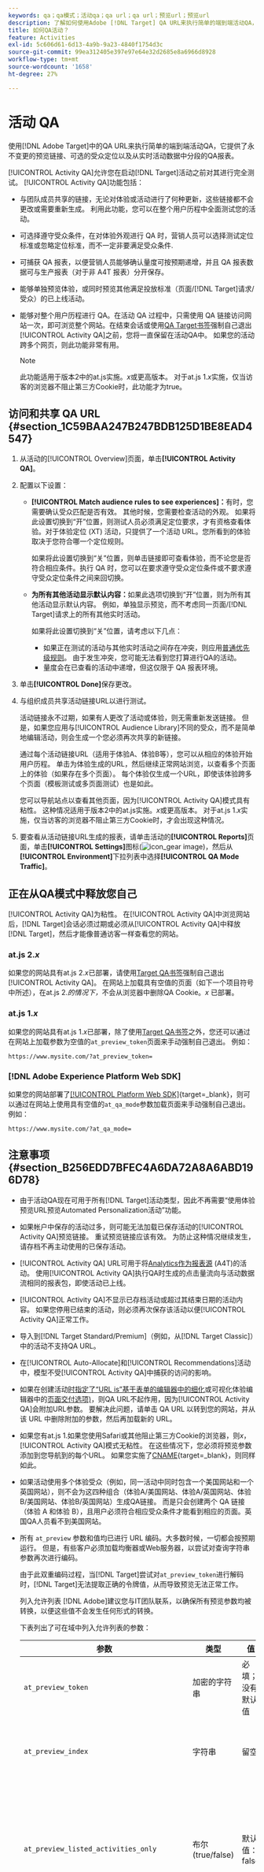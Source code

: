 ```yaml
---
keywords: qa；qa模式；活动qa；qa url；qa url；预览url；预览url
description: 了解如何使用Adobe [!DNL Target] QA URL来执行简单的端到端活动QA，它提供了永不变更的预览链接、可选的受众定位以及从实时活动数据中分段的QA报表。
title: 如何QA活动？
feature: Activities
exl-id: 5c606d61-6d13-4a9b-9a23-4840f1754d3c
source-git-commit: 99ea312405e397e97e64e32d2685e8a6966d8928
workflow-type: tm+mt
source-wordcount: '1658'
ht-degree: 27%

---
```


# 活动 QA

使用[!DNL Adobe Target]中的QA URL来执行简单的端到端活动QA，它提供了永不变更的预览链接、可选的受众定位以及从实时活动数据中分段的QA报表。

[!UICONTROL Activity QA]允许您在启动[!DNL Target]活动之前对其进行完全测试。 [!UICONTROL Activity QA]功能包括：

* 与团队成员共享的链接，无论对体验或活动进行了何种更新，这些链接都不会更改或需要重新生成。 利用此功能，您可以在整个用户历程中全面测试您的活动。
* 可选择遵守受众条件，在对体验外观进行 QA 时，营销人员可以选择测试定位标准或忽略定位标准，而不一定非要满足受众条件.
* 可捕获 QA 报表，以便营销人员能够确认量度可按预期递增，并且 QA 报表数据可与生产报表（对于非 A4T 报表）分开保存。
* 能够单独预览体验，或同时预览其他满足投放标准（页面/[!DNL Target]请求/受众）的已上线活动。
* 能够对整个用户历程进行 QA。在活动 QA 过程中，只需使用 QA 链接访问网站一次，即可浏览整个网站。在结束会话或使用[QA Target书签](/help/main/c-activities/c-activity-qa/activity-qa-bookmark.md#concept_A8A3551A4B5342079AFEED5ECF93E879)强制自己退出[!UICONTROL Activity QA]之前，您将一直保留在活动QA中。 如果您的活动跨多个网页，则此功能非常有用。

  >[!NOTE]
  >
  >此功能适用于版本2中的at.js实施。*x*&#x200B;或更高版本。 对于at.js 1.*x*&#x200B;实施，仅当访客的浏览器不阻止第三方Cookie时，此功能才为true。

## 访问和共享 QA URL {#section_1C59BAA247B247BDB125D1BE8EAD4547}

1. 从活动的[!UICONTROL Overview]页面，单击&#x200B;**[!UICONTROL Activity QA]**。

1. 配置以下设置：

   * **[!UICONTROL Match audience rules to see experiences]：**&#x200B;有时，您需要确认受众匹配是否有效。 其他时候，您需要检查活动的外观。 如果将此设置切换到“开”位置，则测试人员必须满足定位要求，才有资格查看体验。对于体验定位 (XT) 活动，只提供了一个活动 URL。您所看到的体验取决于您符合哪一个定位规则。

     如果将此设置切换到“关”位置，则单击链接即可查看体验，而不论您是否符合相应条件。执行 QA 时，您可以在要求遵守受众定位条件或不要求遵守受众定位条件之间来回切换。

   * **为所有其他活动显示默认内容：**&#x200B;如果此选项切换到“开”位置，则为所有其他活动显示默认内容。 例如，单独显示预览，而不考虑同一页面/[!DNL Target]请求上的所有其他实时活动。

     如果将此设置切换到“关”位置，请考虑以下几点：

      * 如果正在测试的活动与其他实时活动之间存在冲突，则应用[普通优先级规则](/help/main/c-activities/priority.md#concept_1780C11FEA57440499F0047DD6900E0F)。 由于发生冲突，您可能无法看到您打算进行QA的活动。
      * 量度会在已查看的活动中递增，但这仅限于 QA 报表环境。

1. 单击&#x200B;**[!UICONTROL Done]**&#x200B;保存更改。
1. 与组织成员共享活动链接URL以进行测试。

   活动链接永不过期，如果有人更改了活动或体验，则无需重新发送链接。 但是，如果您应用与[!UICONTROL Audience Library]不同的受众，而不是简单地编辑活动，则会生成一个您必须再次共享的新链接。

   通过每个活动链接URL（适用于体验A、体验B等），您可以从相应的体验开始用户历程。 单击为体验生成的URL，然后继续正常网站浏览，以查看多个页面上的体验（如果存在多个页面）。 每个体验仅生成一个URL，即使该体验跨多个页面（模板测试或多页面测试）也是如此。

   您可以导航站点以查看其他页面，因为[!UICONTROL Activity QA]模式具有粘性。 这种情况适用于版本2中的at.js实施。*x*&#x200B;或更高版本。 对于at.js 1.*x*&#x200B;实施，仅当访客的浏览器不阻止第三方Cookie时，才会出现这种情况。

1. 要查看从活动链接URL生成的报表，请单击活动的&#x200B;**[!UICONTROL Reports]**&#x200B;页面，单击&#x200B;**[!UICONTROL Settings]**&#x200B;图标(![icon_gear image](assets/icon_gear.png))，然后从&#x200B;**[!UICONTROL Environment]**&#x200B;下拉列表中选择&#x200B;**[!UICONTROL QA Mode Traffic]**。

## 正在从QA模式中释放您自己

[!UICONTROL Activity QA]为粘性。 在[!UICONTROL Activity QA]中浏览网站后，[!DNL Target]会话必须过期或必须从[!UICONTROL Activity QA]中释放[!DNL Target]，然后才能像普通访客一样查看您的网站。

### at.js 2.*x*

如果您的网站具有at.js 2.*x*&#x200B;已部署，请使用[Target QA书签](/help/main/c-activities/c-activity-qa/activity-qa-bookmark.md#concept_A8A3551A4B5342079AFEED5ECF93E879)强制自己退出[!UICONTROL Activity QA]。 在网站上加载具有空值的页面（如下一个项目符号中所述），在at.js 2.*的情况下，*&#x200B;不会从浏览器中删除QA Cookie。*x* 已部署。

### at.js 1.*x*

如果您的网站具有at.js 1.*x*&#x200B;已部署，除了使用[Target QA书签](/help/main/c-activities/c-activity-qa/activity-qa-bookmark.md#concept_A8A3551A4B5342079AFEED5ECF93E879)之外，您还可以通过在网站上加载参数为空值的`at_preview_token`页面来手动强制自己退出。 例如：

`https://www.mysite.com/?at_preview_token=`

### [!DNL Adobe Experience Platform Web SDK]

如果您的网站部署了[[!UICONTROL Platform Web SDK]](https://experienceleague.adobe.com/docs/target-dev/developer/client-side/aep-web-sdk.html?lang=zh-Hans){target=_blank}，则可以通过在网站上使用具有空值的`at_qa_mode`参数加载页面来手动强制自己退出。 例如：

`https://www.mysite.com/?at_qa_mode=`

## 注意事项 {#section_B256EDD7BFEC4A6DA72A8A6ABD196D78}

* 由于活动QA现在可用于所有[!DNL Target]活动类型，因此不再需要“使用体验预览URL预览Automated Personalization活动”功能。
* 如果帐户中保存的活动过多，则可能无法加载已保存活动的[!UICONTROL Activity QA]预览链接。 重试预览链接应该有效。 为防止这种情况继续发生，请存档不再主动使用的已保存活动。
* [!UICONTROL Activity QA] URL可用于将[Analytics作为报表源](/help/main/c-integrating-target-with-mac/a4t/a4t.md) (A4T)的活动。 使用[!UICONTROL Activity QA]执行QA时生成的点击量流向与活动数据流相同的报表包，即使活动已上线。
* [!UICONTROL Activity QA]不显示已存档活动或超过其结束日期的活动内容。 如果您停用已结束的活动，则必须再次保存该活动以便[!UICONTROL Activity QA]正常工作。
* 导入到[!DNL Target Standard/Premium]（例如，从[!DNL Target Classic]）中的活动不支持QA URL。
* 在[!UICONTROL Auto-Allocate]和[!UICONTROL Recommendations]活动中，模型不受[!UICONTROL Activity QA]中捕获的访问的影响。
* 如果在创建活动[时指定了“URL is”基于表单的编辑器中的细化](/help/main/c-experiences/form-experience-composer.md#task_FAC842A6535045B68B4C1AD3E657E56E)或可视化体验编辑器中的[页面交付选项)](/help/main/c-experiences/c-visual-experience-composer/viztarget-options.md#reference_3BD1BEEAFA584A749ED2D08F14732E81)，则QA URL不起作用，因为[!UICONTROL Activity QA]会附加URL参数。 要解决此问题，请单击 QA URL 以转到您的网站，并从该 URL 中删除附加的参数，然后再加载新的 URL。
* 如果您有at.js 1.如果您使用Safari或其他阻止第三方Cookie的浏览器，则&#x200B;*x*，[!UICONTROL Activity QA]模式无粘性。 在这些情况下，您必须将预览参数添加到您导航到的每个URL。 如果您实施了[CNAME](https://experienceleague.adobe.com/docs/target-dev/developer/implementation/implement-cname-support-in-target.html?lang=zh-Hans){target=_blank}，则同样如此。
* 如果活动使用多个体验受众（例如，同一活动中同时包含一个美国网站和一个英国网站），则不会为这四种组合（体验A/美国网站、体验A/英国网站、体验B/美国网站、体验B/英国网站）生成QA链接。 而是只会创建两个 QA 链接（体验 A 和体验 B），且用户必须符合相应受众条件才能看到相应的页面。英国QA人员看不到美国网站。
* 所有 `at_preview` 参数和值均已进行 URL 编码。大多数时候，一切都会按预期运行。 但是，有些客户必须加载均衡器或Web服务器，以尝试对查询字符串参数再次进行编码。

  由于此双重编码过程，当[!DNL Target]尝试对`at_preview_token`进行解码时，[!DNL Target]无法提取正确的令牌值，从而导致预览无法正常工作。

  列入允许列表 [!DNL Adobe]建议您与IT团队联系，以确保所有预览参数均被转换，以便这些值不会发生任何形式的转换。

  下表列出了可在域中列入允许列表的参数：

  | 参数 | 类型 | 值 | 描述 |
  |--- |--- |--- |--- |
  | `at_preview_token` | 加密的字符串 | 必填；没有默认值 | 加密实体，其中包含可以在QA模式下执行的营销活动ID列表。 |
  | `at_preview_index` | 字符串 | 留空 | 参数格式为`<campaignIndex>`或`<campaignIndex>_< experienceIndex>`<br>两个索引均以1开头。 |
  | `at_preview_listed_activities_only` | 布尔 (true/false) | 默认值：false | 如果为“true”，则会处理 `at_preview_index` 参数中指定的所有营销活动。<br>如果为“false”，则会处理页面中的所有营销活动，即使未在预览令牌中指定这些营销活动也是如此。 |
  | `at_preview_evaluate_as_true_audience_ids` | 字符串 | 留空 | 应始终（在定位和报告级别）在[!DNL Target]请求的范围内评估为“true”的segmentId-s的下划线分隔(“_”)列表。 |
  | `_AT_Debug` | 字符串 | 窗口或控制台 | 控制台日志记录或新窗口。 |
  | `adobe_mc_ref` |  |  | 可将默认页面的引荐 URL 传递到新页面。如果使用了 `AppMeasurement.js` 版本 2.1（或更高版本），则 [!DNL Adobe Analytics] 会将此参数值用作新页面上的引荐 URL。 |
  | `adobe_mc_sdid` |  |  | 将[!DNL Supplemental Data Id] (SDID)和[!DNL Experience Cloud Org Id]从默认页面传递到新页面。 传递这些ID可允许[!UICONTROL Analytics for Target] (A4T)将默认页面上的[!DNL Target]请求与新页面上的[!DNL Analytics]请求“拼合”在一起。 |

* [!UICONTROL Target QA Mode] UI仅显示多页面活动中体验的第一个URL。 假设您要创建一个历程测试，并从URL1移动到URL2。 但是，如果要单独转到 URL2，请复制针对 URL1 提供的所有 URL 参数，并在放置“?”后将其应用于 URL2，正如 URL1 中所看到的一样。
* 如果帐户中保存的活动过多，则可能无法加载已保存活动的活动 QA 预览链接。重试这些预览链接。存档已保存但不再主动使用的活动，以防继续发生此问题。

## Target JavaScript库[!UICONTROL QA Mode]兼容性 {#compatibility}

[!DNL Target]支持以下JavaScript库：

* [at.js 1.x](https://experienceleague.adobe.com/docs/target-dev/developer/client-side/at-js-implementation/at-js/how-atjs-works.html?lang=zh-Hans)
* [at.js 2.x](https://experienceleague.adobe.com/docs/target-dev/developer/client-side/at-js-implementation/at-js/how-atjs-works.html?lang=zh-Hans)
* [Adobe Experience Platform Web SDK](https://experienceleague.adobe.com/docs/target-dev/developer/client-side/aep-web-sdk.html?lang=zh-Hans)

下表列出了各种活动类型，并指示每个库是否支持[!UICONTROL Activity QA]模式：

| 活动类型 | at.js 1.x | at.js 2.x | Platform Web SDK |
| --- | --- | --- | --- |
| [!UICONTROL A/B Test] | 是 | 是 | 是 |
| [!UICONTROL Auto-Allocate] | 是 | 是 | 是 |
| [!UICONTROL Auto-Target] | 是 | 是 | 是 |
| [!UICONTROL Automated Personalization] (AP) | 是 | 是 | 是 |
| [!UICONTROL Experience Targeting] (XT) | 是 | 是 | 是 |
| [!UICONTROL Multivariate Test] (MVT) | 是 | 是 | 是 |
| [!UICONTROL Recommendations] | 是 | 是 | 是 |